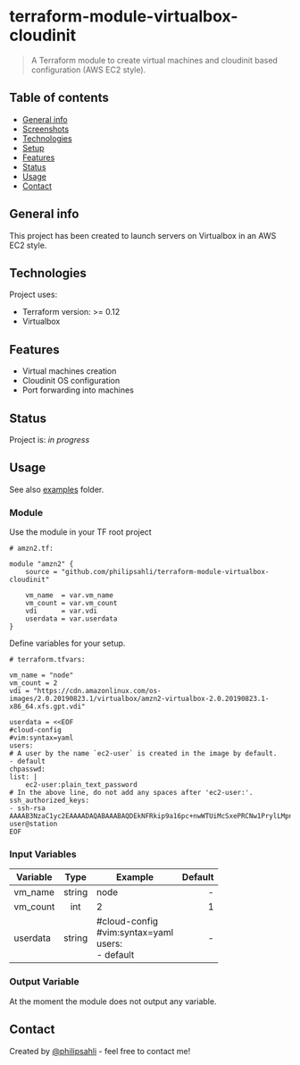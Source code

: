 # terraform-module-virtualbox-cloudinit

> A Terraform module to create virtual machines and cloudinit based configuration (AWS EC2 style).

## Table of contents
* [General info](#general-info)
* [Screenshots](#screenshots)
* [Technologies](#technologies)
* [Setup](#setup)
* [Features](#features)
* [Status](#status)
* [Usage](#usage)
* [Contact](#contact)

## General info

This project has been created to launch servers on Virtualbox in an AWS EC2 style.

## Technologies
Project uses:
* Terraform version: >= 0.12
* Virtualbox

## Features

* Virtual machines creation
* Cloudinit OS configuration
* Port forwarding into machines

## Status

Project is: _in progress_

## Usage

See also [examples](examples/) folder.

### Module

Use the module in your TF root project

    # amzn2.tf:

    module "amzn2" {
        source = "github.com/philipsahli/terraform-module-virtualbox-cloudinit"

        vm_name  = var.vm_name
        vm_count = var.vm_count
        vdi      = var.vdi
        userdata = var.userdata
    }

Define variables for your setup.

    # terraform.tfvars:

    vm_name = "node"
    vm_count = 2
    vdi = "https://cdn.amazonlinux.com/os-images/2.0.20190823.1/virtualbox/amzn2-virtualbox-2.0.20190823.1-x86_64.xfs.gpt.vdi"

    userdata = <<EOF
    #cloud-config
    #vim:syntax=yaml
    users:
    # A user by the name `ec2-user` is created in the image by default.
    - default
    chpasswd:
    list: |
        ec2-user:plain_text_password
    # In the above line, do not add any spaces after 'ec2-user:'.
    ssh_authorized_keys:
    - ssh-rsa AAAAB3NzaC1yc2EAAAADAQABAAABAQDEkNFRkip9a16pc+nwWTUiMcSxePRCNw1PrylLMpnyKo5pT/ user@station
    EOF


### Input Variables

| Variable |      Type     |  Example | Default|
|----------|:-------------:|----------|-------:|
| vm_name  |    string     |  node    |   -    |
| vm_count |    int        |  2       |   1    |
| userdata |    string     |#cloud-config <br> #vim:syntax=yaml <br>users: <br>- default|   -    |

### Output Variable

At the moment the module does not output any variable.

## Contact

Created by [@philipsahli](https://github.com/philipsahli) - feel free to contact me!